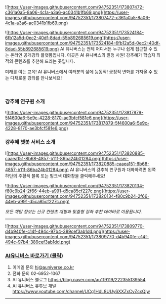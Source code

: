![https://user-images.githubusercontent.com/94752351/173807472-c361a0a5-8a06-4c1a-a3a6-ac0341b1fb69.png](https://user-images.githubusercontent.com/94752351/173807472-c361a0a5-8a06-4c1a-a3a6-ac0341b1fb69.png) 


![https://user-images.githubusercontent.com/94752351/173524184-6fb12a5d-0ec2-40df-8dad-55b892685619.png](https://user-images.githubusercontent.com/94752351/173524184-6fb12a5d-0ec2-40df-8dad-55b892685619.png) AI 유니버스는 언제 어디서든 누구나 쉽게 접근할 수 있는 온라인 공개강좌 플랫폼입니다. 이곳은 AI 유니버스의 열정 사원! 강추혜가 학습자 최적의 콘텐츠를 추천해 드리는 곳입니다.

미래를 여는 교육! AI 유니버스에서 여러분의 삶에 능동적! 긍정적 변화를 가져올 수 있는 다채로운 강좌를 만나보세요!


<br>


### 강추혜 연구원 소개 
![https://user-images.githubusercontent.com/94752351/173817879-5f4600a6-5e9c-4228-8170-ae3bfcf581e6.png](https://user-images.githubusercontent.com/94752351/173817879-5f4600a6-5e9c-4228-8170-ae3bfcf581e6.png) 

### 강추혜 챗봇 서비스 소개

![https://user-images.githubusercontent.com/94752351/173820885-caaea151-8b68-4857-b11f-86ba24b01284.png](https://user-images.githubusercontent.com/94752351/173820885-caaea151-8b68-4857-b11f-86ba24b01284.png)
AI 유니버스의 강추혜 연구원과 대화하려면 왼쪽 하단의 주황색 블록 또는 핑크색 대화창을 클릭해주세요!


![https://user-images.githubusercontent.com/94752351/173820134-f80c9b24-2f66-44eb-a991-d5ca85cf227c.png](https://user-images.githubusercontent.com/94752351/173820134-f80c9b24-2f66-44eb-a991-d5ca85cf227c.png) 

*모든 채팅 정보는 신규 컨텐츠 개발과 맞춤형 강좌 추천 데이터로 이용됩니다.*

___

![https://user-images.githubusercontent.com/94752351/173809770-d4b940fe-c14f-494c-97b4-389cef3ab1dd.png](https://user-images.githubusercontent.com/94752351/173809770-d4b940fe-c14f-494c-97b4-389cef3ab1dd.png) 
### [AI유니버스 바로가기 (클릭) ](http://www.aiuniverse.co.kr)

1. 이메일 문의 hj@auniverse.co.kr
2. 전화 문의 02-6952-1067
3. AI 유니버스 블로그 https://blog.naver.com/au119119/222355139554
4. AI 유니버스 유튜브 채널 https://www.youtube.com/channel/UCg1HdL8UUy6XXZxCvZcxQjw
___

